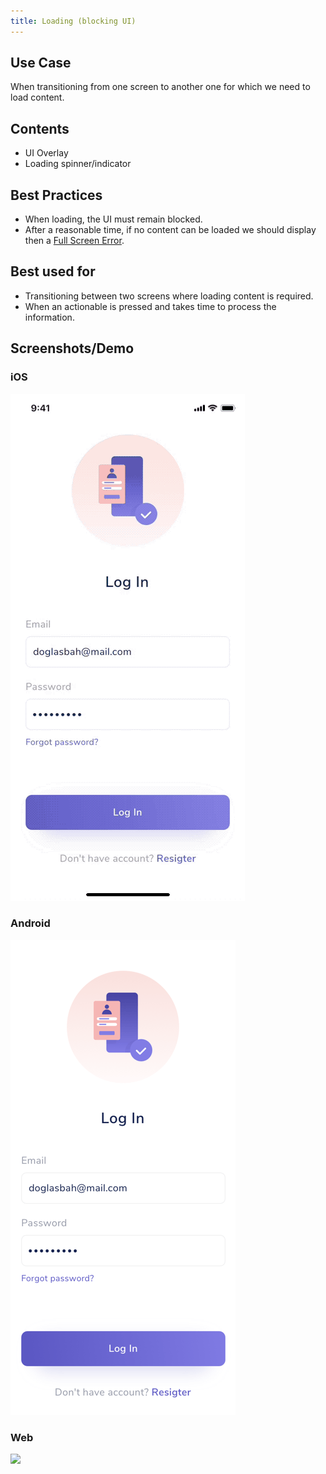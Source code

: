 ```yaml
---
title: Loading (blocking UI)
---
```


## Use Case
When transitioning from one screen to another one for which we need to load content.

## Contents
* UI Overlay
* Loading spinner/indicator

## Best Practices
* When loading, the UI must remain blocked.
* After a reasonable time, if no content can be loaded we should display then a [Full Screen Error](../fullscreen-error/fullscreen-error).

## Best used for
* Transitioning between two screens where loading content is required.
* When an actionable is pressed and takes time to process the information.

## Screenshots/Demo
### iOS
![](loading-blocking-ui-ios.gif)

### Android
![](loading-blocking-ui-android.gif)

### Web
![](loading-blocking-ui-web.gif)

